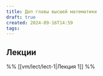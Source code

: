 ```yaml
---
title: Доп главы высшей математики
draft: true
created: 2024-09-16T14:59
tags:
---
```


## Лекции

%% [[vm/lect/lect-1|Лекция 1]] %%
